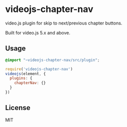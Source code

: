 # videojs-chapter-nav

video.js plugin for skip to next/previous chapter buttons.

Built for video.js 5.x and above.

## Usage

```scss
@import "~videojs-chapter-nav/src/plugin";
```

```js
require('videojs-chapter-nav')
videojs(element, {
  plugins: {
    chapterNav: {}
  }
})
```

## License

MIT
